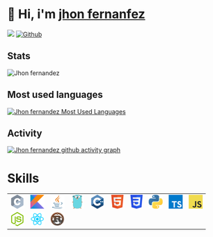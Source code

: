 # 👋 Hi, i'm [jhon fernanfez][website]
![](https://visitor-badge.laobi.icu/badge?page_id=jhondev-code) [![Github](https://img.shields.io/github/followers/jhondev-code?label=Followers&logo=Github)](https://github.com/jhondev-code)

## Stats

![Jhon fernandez](https://github-readme-stats.vercel.app/api?username=jhondev-code&show_icons=true&theme=chartreuse-dark)

## Most used languages

[![Jhon fernandez Most Used Languages](https://github-readme-stats.vercel.app/api/top-langs/?username=jhondev-code&layout=compact&theme=chartreuse-dark)](https://github.com/anuraghazra/github-readme-stats)

## Activity

[![Jhon fernandez github activity graph](https://activity-graph.herokuapp.com/graph?username=jhondev-code&theme=github)](https://github.com/ashutosh00710/github-readme-activity-graph)

# Skills

<table style="width:100%">
    <tr>
        <td><img src="./icons/tools/c_32x32.png" alt="c"></td>
        <td><img src="./icons/tools/kotlin_32x32.png" alt="kotlin"></td>
        <td><img src="./icons/tools/java_32x32.png" alt="java"></td>
        <td><img src="./icons/tools/go_32x32.png" alt="go"></td>
        <td><img src="./icons/tools/cpp_32x32.png" alt="cpp"></td>
        <td><img src="./icons/tools/html_32x32.png" alt="html"></td>
        <td><img src="./icons/tools/css_32x32.png" alt="css"></td>
        <td><img src="./icons/tools/python_32x32.png" alt="python"></td>
        <td><img src="./icons/tools/typescript_32x32.png" alt="typescript"></td>
        <td><img src="./icons/tools/javascript_32x32.png" alt="javascript"></td>
    </tr>
    <tr>
        <td><img src="./icons/tools/node_32x32.png" alt="node"></td>
        <td><img src="./icons/tools/react_32x32.png" alt="react"></td>
        <td><img src="./icons/tools/rust_32x32.png" alt="react"></td>
    </tr>
</table>

[website]: https://jhondev-code.github.io
[linkedin]: https://www.linkedin.com/in/jhon-samuel-fernandez-gutierrez-4488b6200
[mail]: mailto:jhondev.code@gmail.com